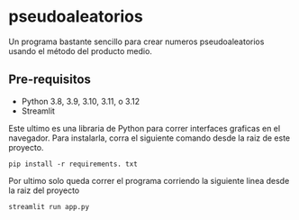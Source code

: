 # pseudoaleatorios

Un programa bastante sencillo para crear numeros pseudoaleatorios usando el método del producto medio.

## Pre-requisitos
- Python 3.8, 3.9, 3.10, 3.11, o 3.12
- Streamlit

Este ultimo es una libraria de Python para correr interfaces graficas en el navegador. Para instalarla, corra el siguiente comando desde la raiz de este proyecto.

```pip install -r requirements. txt```

Por ultimo solo queda correr el programa corriendo la siguiente linea desde la raiz del proyecto

```streamlit run app.py```
